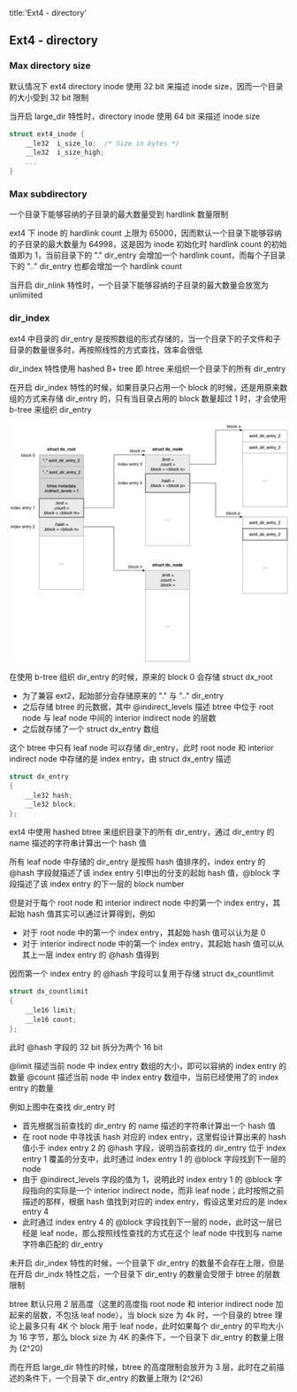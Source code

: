 title:'Ext4 -  directory'
## Ext4 -  directory


### Max directory size

默认情况下 ext4 directory inode 使用 32 bit 来描述 inode size，因而一个目录的大小受到 32 bit 限制

当开启 large_dir 特性时，directory inode 使用 64 bit 来描述 inode size

```c
struct ext4_inode {
	__le32	i_size_lo;	/* Size in bytes */
	__le32	i_size_high;
	...
}
```


### Max subdirectory

一个目录下能够容纳的子目录的最大数量受到 hardlink 数量限制

ext4 下 inode 的 hardlink count 上限为 65000，因而默认一个目录下能够容纳的子目录的最大数量为 64998，这是因为 inode 初始化时 hardlink count 的初始值即为 1，当前目录下的 "." dir_entry 会增加一个 hardlink count，而每个子目录下的 ".." dir_entry 也都会增加一个 hardlink count

当开启 dir_nlink 特性时，一个目录下能够容纳的子目录的最大数量会放宽为 unlimited


### dir_index

ext4 中目录的 dir_entry 是按照数组的形式存储的，当一个目录下的子文件和子目录的数量很多时，再按照线性的方式查找，效率会很低

dir_index 特性使用 hashed B+ tree 即 htree 来组织一个目录下的所有 dir_entry


在开启 dir_index 特性的时候，如果目录只占用一个 block 的时候，还是用原来数组的方式来存储 dir_entry 的，只有当目录占用的 block 数量超过 1 时，才会使用 b-tree 来组织 dir_entry


![ext4_indirect_levels](media/15897896139456/ext4_indirect_levels.jpg)

在使用 b-tree 组织 dir_entry 的时候，原来的 block 0 会存储 struct dx_root

- 为了兼容 ext2，起始部分会存储原来的 "." 与 ".." dir_entry
- 之后存储 btree 的元数据，其中 @indirect_levels 描述 btree 中位于 root node 与 leaf node 中间的 interior indirect node 的层数
- 之后就存储了一个 struct dx_entry 数组


这个 btree 中只有 leaf node 可以存储 dir_entry，此时 root node 和 interior indirect node 中存储的是 index entry，由 struct dx_entry 描述

```c
struct dx_entry
{
	__le32 hash;
	__le32 block;
};
```

ext4 中使用 hashed btree 来组织目录下的所有 dir_entry，通过 dir_entry 的 name 描述的字符串计算出一个 hash 值

所有 leaf node 中存储的 dir_entry 是按照 hash 值排序的，index entry 的 @hash 字段就描述了该 index entry 引申出的分支的起始 hash 值，@block 字段描述了该 index entry 的下一层的 block number

但是对于每个 root node 和 interior indirect node 中的第一个 index entry，其起始 hash 值其实可以通过计算得到，例如

- 对于 root node 中的第一个 index entry，其起始 hash 值可以认为是 0
- 对于 interior indirect node 中的第一个 index entry，其起始 hash 值可以从其上一层 index entry 的 @hash 值得到

因而第一个 index entry 的 @hash 字段可以复用于存储 struct dx_countlimit

```c
struct dx_countlimit
{
	__le16 limit;
	__le16 count;
};
```

此时 @hash 字段的 32 bit 拆分为两个 16 bit

@limit 描述当前 node 中 index entry 数组的大小，即可以容纳的 index entry 的数量
@count 描述当前 node 中 index entry 数组中，当前已经使用了的 index entry 的数量


例如上图中在查找 dir_entry 时

- 首先根据当前查找的 dir_entry 的 name 描述的字符串计算出一个 hash 值
- 在 root node 中寻找该 hash 对应的 index entry，这里假设计算出来的 hash 值小于 index entry 2 的 @hash 字段，说明当前查找的 dir_entry 位于 index entry 1 覆盖的分支中，此时通过 index entry 1 的 @block 字段找到下一层的 node
- 由于 @indirect_levels 字段的值为 1，说明此时 index entry 1 的 @block 字段指向的实际是一个 interior indirect node，而非 leaf node；此时按照之前描述的那样，根据 hash 值找到对应的 index entry，假设这里对应的是 index entry 4
- 此时通过 index entry 4 的 @block 字段找到下一层的 node，此时这一层已经是 leaf node，那么按照线性查找的方式在这个 leaf node 中找到与 name 字符串匹配的 dir_entry



未开启 dir_index 特性的时候，一个目录下 dir_entry 的数量不会存在上限，但是在开启 dir_indx 特性之后，一个目录下 dir_entry 的数量会受限于 btree 的层数限制

btree 默认只用 2 层高度（这里的高度指 root node 和 interior indirect node 加起来的层数，不包括 leaf node），当 block size 为 4k 时，一个目录的 btree 理论上最多只有 4K 个 block 用于 leaf node，此时如果每个 dir_entry 的平均大小为 16 字节，那么 block size 为 4K 的条件下，一个目录下 dir_entry 的数量上限为 (2^20)


而在开启 large_dir 特性的时候，btree 的高度限制会放开为 3 层，此时在之前描述的条件下，一个目录下 dir_entry 的数量上限为 (2^26)
